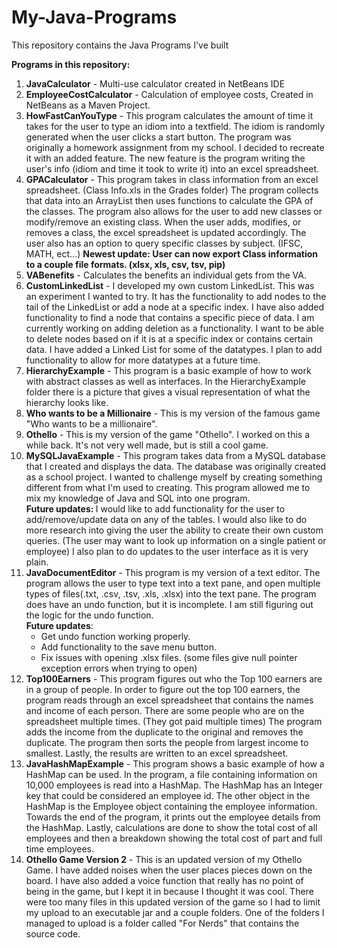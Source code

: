 # My-Java-Programs
This repository contains the Java Programs I've built

<b>Programs in this repository:</b>
<ol>
<li><b>JavaCalculator</b> - Multi-use calculator created in NetBeans IDE</li>
<li><b>EmployeeCostCalculator</b> - Calculation of employee costs, Created in NetBeans as a Maven Project.</li>
<li><b>HowFastCanYouType</b> - This program calculates the amount of time it takes for the user to type an idiom into a textfield. The idiom is randomly generated when the user clicks a start button. The program was originally a homework assignment from my school. I decided to recreate it with an added feature. The new feature is the program writing the user's info (idiom and time it took to write it) into an excel spreadsheet.</li>
<li><b>GPACalculator</b> - This program takes in class information from an excel spreadsheet. (Class Info.xls in the Grades folder) The program collects that data into an ArrayList then uses functions to calculate the GPA of the classes. The program also allows for the user to add new classes or modify/remove an existing class. When the user adds, modifies, or removes a class, the excel spreadsheet is updated accordingly. The user also has an option to query specific classes by subject. (IFSC, MATH, ect...) <b>Newest update: User can now export Class information to a couple file formats. (xlsx, xls, csv, tsv, pip)</b><br>
  <li><b>VABenefits</b> - Calculates the benefits an individual gets from the VA.</li>
  <li><b>CustomLinkedList</b> - I developed my own custom LinkedList. This was an experiment I wanted to try. It has the functionality to add nodes to the tail of the LinkedList or add a node at a specific index. I have also added functionality to find a node that contains a specific piece of data. I am currently working on adding deletion as a functionality. I want to be able to delete nodes based on if it is at a specific index or contains certain data. I have added a Linked List for some of the datatypes. I plan to add functionality to allow for more datatypes at a future time.</li>
  <li><b>HierarchyExample</b> - This program is a basic example of how to work with abstract classes as well as interfaces. In the HierarchyExample folder there is a picture that gives a visual representation of what the hierarchy looks like.</li>
  <li><b>Who wants to be a Millionaire</b> - This is my version of the famous game "Who wants to be a millionaire".</li>
  <li><b>Othello</b> - This is my version of the game "Othello". I worked on this a while back. It's not very well made, but is still a cool game.</li>
  <li><b>MySQLJavaExample</b> - This program takes data from a MySQL database that I created and displays the data. The database was originally created as a school project. I wanted to challenge myself by creating something different from what I'm used to creating. This program allowed me to mix my knowledge of Java and SQL into one program.<br>
    <b>Future updates: </b>I would like to add functionality for the user to add/remove/update data on any of the tables. I would also like to do more research into giving the user the ability to create their own custom queries. (The user may want to look up information on a single patient or employee) I also plan to do updates to the user interface as it is very plain.</li>
  <li><b>JavaDocumentEditor</b> - This program is my version of a text editor. The program allows the user to type text into a text pane, and open multiple types of files(.txt, .csv, .tsv, .xls, .xlsx) into the text pane. The program does have an undo function, but it is incomplete. I am still figuring out the logic for the undo function. <br>
    <b>Future updates</b>:<br> <ul><li>Get undo function working properly.</li>
    <li>Add functionality to the save menu button.</li>
    <li>Fix issues with opening .xlsx files. (some files give null pointer exception errors when trying to open)</li>
    </ul>
  </li>
  <li><b>Top100Earners</b> - This program figures out who the Top 100 earners are in a group of people. In order to figure out the top 100 earners, the program reads through an excel spreadsheet that contains the names and income of each person. There are some people who are on the spreadsheet multiple times. (They got paid multiple times) The program adds the income from the duplicate to the original and removes the duplicate. The program then sorts the people from largest income to smallest. Lastly, the results are written to an excel spreadsheet.</li>
  <li><b>JavaHashMapExample</b> - This program shows a basic example of how a HashMap can be used. In the program, a file containing information on 10,000 employees is read into a HashMap. The HashMap has an Integer key that could be considered an employee id. The other object in the HashMap is the Employee object containing the employee information. Towards the end of the program, it prints out the employee details from the HashMap. Lastly, calculations are done to show the total cost of all employees and then a breakdown showing the total cost of part and full time employees.</li>
  <li><b>Othello Game Version 2</b> - This is an updated version of my Othello Game. I have added noises when the user places pieces down on the board. I have also added a voice function that really has no point of being in the game, but I kept it in because I thought it was cool. There were too many files in this updated version of the game so I had to limit my upload to an executable jar and a couple folders. One of the folders I managed to upload is a folder called "For Nerds" that contains the source code.</li>
</ol>
